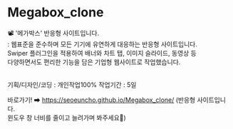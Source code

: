 # Megabox_clone
📽️ '메가박스' 반응형 사이트입니다.<br>
: 웹표준을 준수하며 모든 기기에 유연하게 대응하는 반응형 사이트입니다.<br>
Swiper 플러그인을 적용하여 배너와 차트 탭, 이미지 슬라이드, 동영상 등<br>
다양하면서도 편리한 기능을 담은 기업형 웹사이트로 작업했습니다.<br>
<br>

기획/디자인/코딩 : 개인작업100%
작업기간 : 5일

바로가기! ➡ https://seoeuncho.github.io/Megabox_clone/
(반응형 사이트입니다.<br>
윈도우 창 너비를 줄이고 늘려가며 봐주세요🙏)<br><br>
